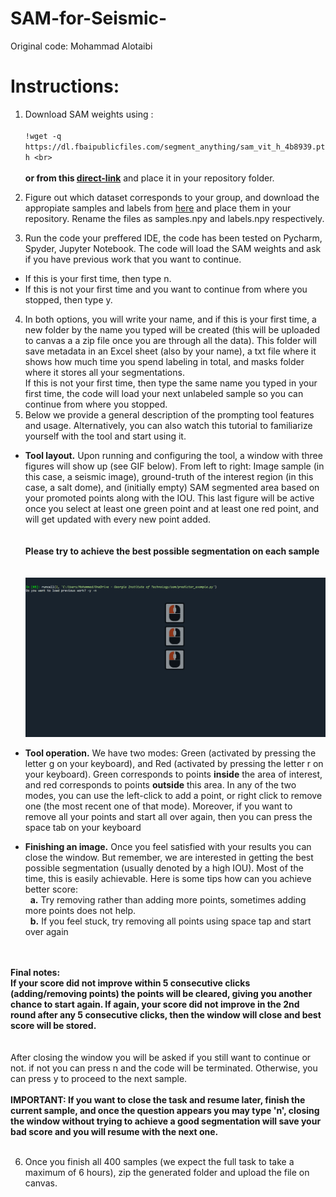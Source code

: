 # SAM-for-Seismic-
Original code: Mohammad Alotaibi <br>

# Instructions: 
1. Download SAM weights using :<br><br>
`!wget -q https://dl.fbaipublicfiles.com/segment_anything/sam_vit_h_4b8939.pth <br>` <br><br>
**or from this [direct-link](https://dl.fbaipublicfiles.com/segment_anything/sam_vit_h_4b8939.pth)**
and place it in your repository folder. <br>
2. Figure out which dataset corresponds to your group, and download the appropiate samples and labels from [here](https://www.dropbox.com/scl/fo/zxmucpwwnd4w0428bj9r9/h?rlkey=q0ehe26z0kdyma0ngboa7pdu0&dl=0) and place them in your repository. Rename the files as samples.npy and labels.npy respectively.

3. Run the code your preffered IDE, the code has been tested on Pycharm, Spyder, Jupyter Notebook. The code will load the SAM weights and ask if you have previous work that you want to continue. 
  - If this is your first time, then type n.
  - If this is not your first time and you want to continue from where you stopped, then type y.
4. In both options, you will write your name, and if this is your first time, a new folder by the name you typed will be created (this will be uploaded to canvas a a zip file once you are through all the data). This folder will save metadata in an Excel sheet (also by your name), a txt file where it shows how much time you spend labeling in total, and masks folder where it stores all your segmentations. <br>
If this is not your first time, then type the same name you typed in your first time, the code will load your next unlabeled sample so you can continue from where you stopped.
5. Below we provide a general description of the prompting tool features and usage. Alternatively, you can also watch this tutorial to familiarize yourself with the tool and start using it.

  - **Tool layout.** Upon running and configuring the tool, a window with three figures will show up (see GIF below). From left to right: Image sample (in this case, a seismic image), ground-truth of the interest region (in this case, a salt dome), and (initially empty) SAM segmented area based on your promoted points along with the IOU. This last figure will be active once you select at least one green point and at least one red point, and will get updated with every new point added. <br><br><br> **Please try to achieve the best possible segmentation on each sample**
<br><br><br>
![Example Image](SAM.gif)
  - **Tool operation.** We have two modes: Green (activated by pressing the letter g on your keyboard), and Red (activated by pressing the letter r on your keyboard). Green corresponds to points **inside** the area of interest, and red corresponds to points **outside** this area. In any of the two modes, you can use the left-click to add a point, or right click to remove one (the most recent one of that mode). Moreover, if you want to remove all your points and start all over again, then you can press the space tab on your keyboard <br>

  - **Finishing an image.**  Once you feel satisfied with your results you can close the window. But remember, we are interested in getting the best possible segmentation (usually denoted by a high IOU). Most of the time, this is easily achievable. Here is some tips how can you achieve better score:<br>
&nbsp;   **a.** Try removing rather than adding more points, sometimes adding more points does not help.<br>
&nbsp;   **b.** If you feel stuck, try removing all points using space tap and start over again<br><br><br>

**Final notes:<br>**
**If your score did not improve within 5 consecutive clicks (adding/removing points) the points will be cleared, giving you another chance to start again.
If again, your score did not improve in the 2nd round after any 5 consecutive clicks, then the window will close and best score will be stored.**
<br><br><br>
After closing the window you will be asked if you still want to continue or not. if not you can press n and the code will be terminated. Otherwise, you can press y to proceed to the next sample.<br><br>
**IMPORTANT: If you want to close the task and resume later, finish the current sample, and once the question appears you may type 'n', closing the window without trying to achieve a good segmentation will save your bad score and you will resume with the next one.** <br><br>

6. Once you finish all 400 samples (we expect the full task to take a maximum of 6 hours), zip the generated folder and upload the file on canvas.


